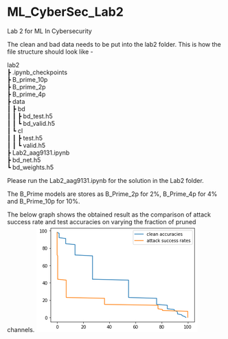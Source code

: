 # ML_CyberSec_Lab2
Lab 2 for ML In Cybersecurity  
  
The clean and bad data needs to be put into the lab2 folder. This is how the file structure should look like -  
  
  
lab2  
 ┣ .ipynb_checkpoints  
 ┣ B_prime_10p  
 ┣ B_prime_2p  
 ┣ B_prime_4p  
 ┣ data  
 ┃ ┣ bd  
 ┃ ┃ ┣ bd_test.h5  
 ┃ ┃ ┗ bd_valid.h5  
 ┃ ┗ cl  
 ┃ ┃ ┣ test.h5  
 ┃ ┃ ┗ valid.h5  
 ┣ Lab2_aag9131.ipynb  
 ┣ bd_net.h5  
 ┗ bd_weights.h5  

  
Please run the Lab2_aag9131.ipynb for the solution in the Lab2 folder.  
  
The B_Prime models are stores as B_Prime_2p for 2%, B_Prime_4p for 4% and B_Prime_10p for 10%.  
  
The below graph shows the obtained result as the comparison of attack success rate and test accuracies on varying the fraction of pruned channels.
![Graph](diagram/graph.png)